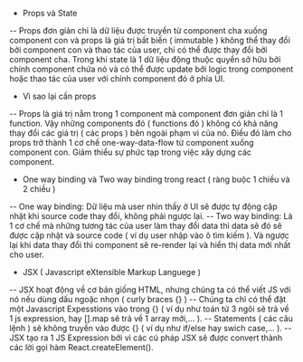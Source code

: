 - Props và State

-- Props đơn giản chỉ là dữ liệu được truyền từ component cha xuống component con và props là giá trị bất biến ( immutable ) không thể thay đổi bởi component con và thao tác của user, chỉ có thể được thay đổi bởi component cha. Trong khi state là 1 dữ liệu động thuộc quyền sở hữu bởi chính component chứa nó và có thể được update bởi logic trong component hoặc thao tác của user với chính component đó ở phía UI.

- Vì sao lại cần props

-- Props là giá trị nằm trong 1 component mà component đơn giản chỉ là 1 function. Vậy những components đó ( functions đó ) không có khả năng thay đổi các giá trị ( các props ) bên ngoài phạm vi của nó. Điều đó làm cho props trở thành 1 cơ chế one-way-data-flow từ component xuống component con. Giảm thiểu sự phức tạp trong việc xây dựng các component.

- One way binding và Two way binding trong react ( ràng buộc 1 chiều và 2 chiều )

-- One way binding: Dữ liệu mà user nhìn thấy ở UI sẽ được tự động cập nhật khi source code thay đổi, không phải ngược lại.
-- Two way binding: Là 1 cơ chế mà những tương tác của user làm thay đổi data thì data sẽ đó sẽ được cập nhật và source code ( ví dụ user nhập vào ô tìm kiếm ). Và ngược lại khi data thay đổi thì component sẽ re-render lại và hiển thị data mới nhất cho user.

- JSX ( Javascript eXtensible Markup Languege )

-- JSX hoạt động về cơ bản giống HTML, nhưng chúng ta có thể viết JS với nó nếu dùng dấu ngoặc nhọn ( curly braces {} )
-- Chúng ta chỉ có thể đặt một Javascript Expesstions vào trong {} ( ví dụ như toán tử 3 ngôi sẽ trả về 1 js expression, hay [].map sẽ trả về 1 array mới,... ).
-- Statements ( các câu lệnh ) sẽ không truyền vào được {} ( ví dụ như if/else hay swich case,... ).
-- JSX tạo ra 1 JS Expression bởi vì các cú pháp JSX sẽ được convert thành các lời gọi hàm React.createElement().

